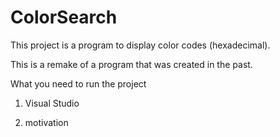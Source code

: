 # ColorSearch

This project is a program to display color codes (hexadecimal).

This is a remake of a program that was created in the past.

What you need to run the project

1. Visual Studio

2. motivation
